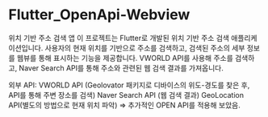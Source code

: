 # Flutter_OpenApi-Webview

위치 기반 주소 검색 앱
이 프로젝트는 Flutter로 개발된 위치 기반 주소 검색 애플리케이션입니다. 
사용자의 현재 위치를 기반으로 주소를 검색하고, 검색된 주소의 세부 정보를 웹뷰를 통해 표시하는 기능을 제공합니다. 
VWORLD API를 사용해 주소를 검색하고, Naver Search API를 통해 주소와 관련된 웹 검색 결과를 가져옵니다.



외부 API:
VWORLD API (Geolovator 패키지로 디바이스의 위도-경도를 찾은 후, API를 통해 주변 장소를 검색)
Naver Search API (웹 검색 결과)
GeoLocation API(별도의 방법으로 현재 위치 파악) => 추가적인 OPEN API를 적용해 보았음.
